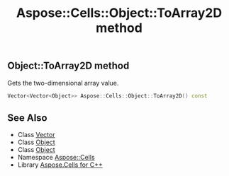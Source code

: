 ﻿---
title: Aspose::Cells::Object::ToArray2D method
linktitle: ToArray2D
second_title: Aspose.Cells for C++ API Reference
description: 'Aspose::Cells::Object::ToArray2D method. Gets the two-dimensional array value in C++.'
type: docs
weight: 3700
url: /cpp/aspose.cells/object/toarray2d/
---
## Object::ToArray2D method


Gets the two-dimensional array value.

```cpp
Vector<Vector<Object>> Aspose::Cells::Object::ToArray2D() const
```

## See Also

* Class [Vector](../../vector/)
* Class [Object](../)
* Class [Object](../)
* Namespace [Aspose::Cells](../../)
* Library [Aspose.Cells for C++](../../../)
